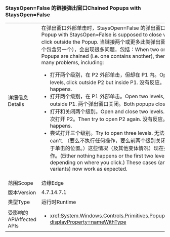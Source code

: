 ### <a name="chained-popups-with-staysopenfalse"></a><span data-ttu-id="03713-101">StaysOpen=False 的链接弹出窗口</span><span class="sxs-lookup"><span data-stu-id="03713-101">Chained Popups with StaysOpen=False</span></span>

|   |   |
|---|---|
|<span data-ttu-id="03713-102">详细信息</span><span class="sxs-lookup"><span data-stu-id="03713-102">Details</span></span>|<span data-ttu-id="03713-103">在弹出窗口外部单击时，StaysOpen=False 的弹出窗口应该关闭。</span><span class="sxs-lookup"><span data-stu-id="03713-103">A Popup with StaysOpen=False is supposed to close when you click outside the Popup.</span></span> <span data-ttu-id="03713-104">当链接两个或更多此类弹出窗口时（即一个包含另一个），会出现很多问题，包括：</span><span class="sxs-lookup"><span data-stu-id="03713-104">When two or more such Popups are chained (i.e. one contains another), there were many problems, including:</span></span><ul><li><span data-ttu-id="03713-105">打开两个级别，在 P2 外部单击，但却在 P1 内。</span><span class="sxs-lookup"><span data-stu-id="03713-105">Open two levels, click outside P2 but inside P1.</span></span>  <span data-ttu-id="03713-106">没有反应。</span><span class="sxs-lookup"><span data-stu-id="03713-106">Nothing happens.</span></span></li><li><span data-ttu-id="03713-107">打开两个级别，在 P1 外部单击。</span><span class="sxs-lookup"><span data-stu-id="03713-107">Open two levels, click outside P1.</span></span>  <span data-ttu-id="03713-108">两个弹出窗口关闭。</span><span class="sxs-lookup"><span data-stu-id="03713-108">Both popups close.</span></span></li><li><span data-ttu-id="03713-109">打开和关闭两个级别。</span><span class="sxs-lookup"><span data-stu-id="03713-109">Open and close two levels.</span></span>  <span data-ttu-id="03713-110">然后尝试再次打开 P2。</span><span class="sxs-lookup"><span data-stu-id="03713-110">Then try to open P2 again.</span></span>  <span data-ttu-id="03713-111">没有反应。</span><span class="sxs-lookup"><span data-stu-id="03713-111">Nothing happens.</span></span></li><li><span data-ttu-id="03713-112">尝试打开三个级别。</span><span class="sxs-lookup"><span data-stu-id="03713-112">Try to open three levels.</span></span>  <span data-ttu-id="03713-113">无法打开。</span><span class="sxs-lookup"><span data-stu-id="03713-113">You can't.</span></span>  <span data-ttu-id="03713-114">（要么不执行任何操作，要么前两个级别关闭，具体取决于单击的位置。）这些情况（及其他变体情况）现在按预期方式工作。</span><span class="sxs-lookup"><span data-stu-id="03713-114">(Either nothing happens or the first two levels close, depending on where you click.) These cases (and other variants) now work as expected.</span></span></li></ul>|
|<span data-ttu-id="03713-115">范围</span><span class="sxs-lookup"><span data-stu-id="03713-115">Scope</span></span>|<span data-ttu-id="03713-116">边缘</span><span class="sxs-lookup"><span data-stu-id="03713-116">Edge</span></span>|
|<span data-ttu-id="03713-117">版本</span><span class="sxs-lookup"><span data-stu-id="03713-117">Version</span></span>|<span data-ttu-id="03713-118">4.7.1</span><span class="sxs-lookup"><span data-stu-id="03713-118">4.7.1</span></span>|
|<span data-ttu-id="03713-119">类型</span><span class="sxs-lookup"><span data-stu-id="03713-119">Type</span></span>|<span data-ttu-id="03713-120">运行时</span><span class="sxs-lookup"><span data-stu-id="03713-120">Runtime</span></span>|
|<span data-ttu-id="03713-121">受影响的 API</span><span class="sxs-lookup"><span data-stu-id="03713-121">Affected APIs</span></span>|<ul><li><xref:System.Windows.Controls.Primitives.Popup.StaysOpen?displayProperty=nameWithType></li></ul>|

